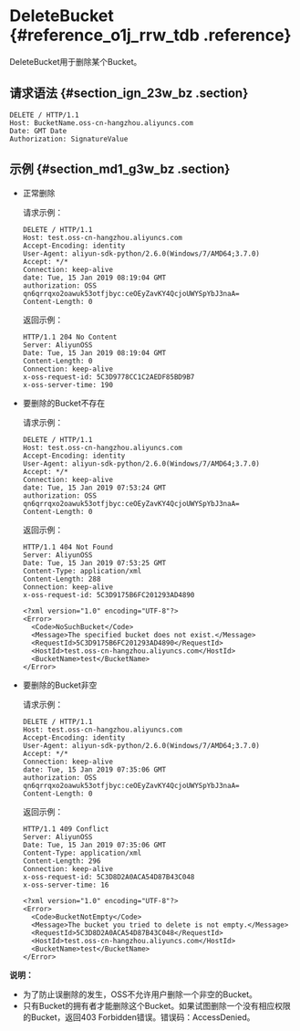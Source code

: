# DeleteBucket {#reference_o1j_rrw_tdb .reference}

DeleteBucket用于删除某个Bucket。

## 请求语法 {#section_ign_23w_bz .section}

```
DELETE / HTTP/1.1
Host: BucketName.oss-cn-hangzhou.aliyuncs.com
Date: GMT Date
Authorization: SignatureValue
```

## 示例 {#section_md1_g3w_bz .section}

-   正常删除

    请求示例：

    ```
    DELETE / HTTP/1.1
    Host: test.oss-cn-hangzhou.aliyuncs.com
    Accept-Encoding: identity
    User-Agent: aliyun-sdk-python/2.6.0(Windows/7/AMD64;3.7.0)
    Accept: */*
    Connection: keep-alive
    date: Tue, 15 Jan 2019 08:19:04 GMT
    authorization: OSS qn6qrrqxo2oawuk53otfjbyc:ceOEyZavKY4QcjoUWYSpYbJ3naA=
    Content-Length: 0
    ```

    返回示例：

    ```
    HTTP/1.1 204 No Content
    Server: AliyunOSS
    Date: Tue, 15 Jan 2019 08:19:04 GMT
    Content-Length: 0
    Connection: keep-alive
    x-oss-request-id: 5C3D9778CC1C2AEDF85BD9B7
    x-oss-server-time: 190
    ```

-   要删除的Bucket不存在

    请求示例：

    ```
    DELETE / HTTP/1.1
    Host: test.oss-cn-hangzhou.aliyuncs.com
    Accept-Encoding: identity
    User-Agent: aliyun-sdk-python/2.6.0(Windows/7/AMD64;3.7.0)
    Accept: */*
    Connection: keep-alive
    date: Tue, 15 Jan 2019 07:53:24 GMT
    authorization: OSS qn6qrrqxo2oawuk53otfjbyc:ceOEyZavKY4QcjoUWYSpYbJ3naA=
    Content-Length: 0
    ```

    返回示例：

    ```
    HTTP/1.1 404 Not Found
    Server: AliyunOSS
    Date: Tue, 15 Jan 2019 07:53:25 GMT
    Content-Type: application/xml
    Content-Length: 288
    Connection: keep-alive
    x-oss-request-id: 5C3D9175B6FC201293AD4890
    
    <?xml version="1.0" encoding="UTF-8"?>
    <Error>
      <Code>NoSuchBucket</Code>
      <Message>The specified bucket does not exist.</Message>
      <RequestId>5C3D9175B6FC201293AD4890</RequestId>
      <HostId>test.oss-cn-hangzhou.aliyuncs.com</HostId>
      <BucketName>test</BucketName>
    </Error>
    ```

-   要删除的Bucket非空

    请求示例：

    ```
    DELETE / HTTP/1.1
    Host: test.oss-cn-hangzhou.aliyuncs.com
    Accept-Encoding: identity
    User-Agent: aliyun-sdk-python/2.6.0(Windows/7/AMD64;3.7.0)
    Accept: */*
    Connection: keep-alive
    date: Tue, 15 Jan 2019 07:35:06 GMT
    authorization: OSS qn6qrrqxo2oawuk53otfjbyc:ceOEyZavKY4QcjoUWYSpYbJ3naA=
    Content-Length: 0
    ```

    返回示例：

    ```
    HTTP/1.1 409 Conflict
    Server: AliyunOSS
    Date: Tue, 15 Jan 2019 07:35:06 GMT
    Content-Type: application/xml
    Content-Length: 296
    Connection: keep-alive
    x-oss-request-id: 5C3D8D2A0ACA54D87B43C048
    x-oss-server-time: 16
    
    <?xml version="1.0" encoding="UTF-8"?>
    <Error>
      <Code>BucketNotEmpty</Code>
      <Message>The bucket you tried to delete is not empty.</Message>
      <RequestId>5C3D8D2A0ACA54D87B43C048</RequestId>
      <HostId>test.oss-cn-hangzhou.aliyuncs.com</HostId>
      <BucketName>test</BucketName>
    </Error>
    ```


**说明：** 

-   为了防止误删除的发生，OSS不允许用户删除一个非空的Bucket。
-   只有Bucket的拥有者才能删除这个Bucket。如果试图删除一个没有相应权限的Bucket，返回403 Forbidden错误。错误码：AccessDenied。

